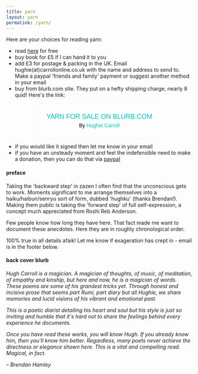 ```yaml
---
title: yarn 
layout: yarn
permalink: /yarn/
---
```


Here are your choices for reading yarn:
- read [here](/yarn/scrabble.html) for free
- buy book for &pound;5 if I can hand it to you
- add &pound;3 for postage & packing in the UK. Email hughie(at)carrollonline.co.uk with the name and address to send to. Make a paypal 'friends and family' payment or suggest another method in your email
- buy from blurb.com site. They put on a hefty shipping charge, nearly 8 quid!  Here's the link:

<div class='share-on-blog' style='margin: 2px;vertical-align: top; font-size: 14px; font-family: arial; color: #000; max-width:300px;padding: 20px;border: 1px solid #f5f5f5; text-align: center; display: block;margin: 5px auto;'>
  <a href="https://www.blurb.com/bookshare/app/index.html?bookId=10210368" data-bindattr-56="56" target='_blank'>
    <img src="https://bookshow.blurb.com/bookshow/cache/P15519862/md/cover_2.jpeg?access_key=f37383a64a089c459866fdbac3db4210" data-bindattr-57="57" alt='' style='max-height:300px; max-width:300px;border:0;zoom: 50%;box-shadow: 3px 3px 10px 1px #999;' />
	</a>
  <p style='margin: 5px;'><a target='_blank' style='text-decoration: none; font-size: 18px; color: #00c0be; text-transform: uppercase; border-bottom: 0;'><script id='metamorph-222-start' type='text/x-placeholder'></script>Yarn for sale on blurb.com<script id='metamorph-222-end' type='text/x-placeholder'></script></a></p>
  <p style='margin: 5px;'>By <a style='text-decoration: none; color: #00c0be; order-bottom: 0;'><script id='metamorph-223-start' type='text/x-placeholder'></script>Hughie Carroll<script id='metamorph-223-end' type='text/x-placeholder'></script></a></p>
</div>

- if you would like it signed then let me know in your email
- if you have an unsteady moment and feel the indefensible need to make a donation, then you can do that via [paypal](https://www.paypal.com/biz/fund?id=PXMH9L6D4LUJN)



#### preface
Taking the 'backward step' in zazen I often find that the unconscious gets to work. Moments significant to me arrange themselves into a haiku/haibun/senryu sort of form, dubbed 'hughku' (thanks Brendan!). Making them public is taking the 'forward step' of full self-expression, a concept much appreciated from Roshi Reb Anderson.


Few people know how long they have here. That fact made me want to document these anecdotes. Here they are in roughly chronological order.


100% true in all details afaik! Let me know if exageration has crept in - email is in the footer below.


#### back cover blurb
_Hugh Carroll is a magician. A magician of thoughts, of music, of
meditation, of empathy and kinship, but here and now, he is a
magician of words. These poems are some of his grandest tricks yet.
Through honest and incisive prose that seems part Rumi, part diary
but all Hughie, we share memories and lucid visions of his vibrant and
emotional past._


_This is a poetic diarist detailing his heart and soul but his style is just
so inviting and humble that it's hard not to share the feelings behind every experience he documents._


_Once you have read these works, you will know Hugh. If you already
know him, then you’ll know him better. Regardless, many poets never
achieve the directness or elegance shown here. This is a vital and
compelling read. Magical, in fact._


_– Brendan Hamley_

